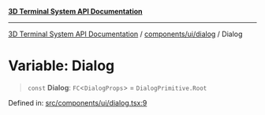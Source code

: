 [**3D Terminal System API Documentation**](../../../../README.md)

***

[3D Terminal System API Documentation](../../../../README.md) / [components/ui/dialog](../README.md) / Dialog

# Variable: Dialog

> `const` **Dialog**: `FC`\<`DialogProps`\> = `DialogPrimitive.Root`

Defined in: [src/components/ui/dialog.tsx:9](https://github.com/Dicommunitas/ThreeJS_Terminal_3D/blob/f5bec8212bfd37e45fdf0e49aa57af1be9d74e77/src/components/ui/dialog.tsx#L9)
